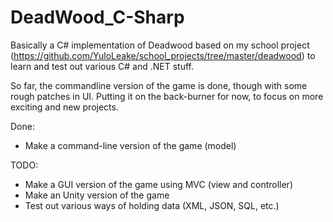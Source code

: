 # DeadWood_C-Sharp
Basically a C# implementation of Deadwood based on my school project (https://github.com/YuloLeake/school_projects/tree/master/deadwood) to learn and test out various C# and .NET stuff.

So far, the commandline version of the game is done, though with some rough patches in UI.
Putting it on the back-burner for now, to focus on more exciting and new projects.

Done:
* Make a command-line version of the game (model)

TODO:
* Make a GUI version of the game using MVC (view and controller)
* Make an Unity version of the game
* Test out various ways of holding data (XML, JSON, SQL, etc.)

